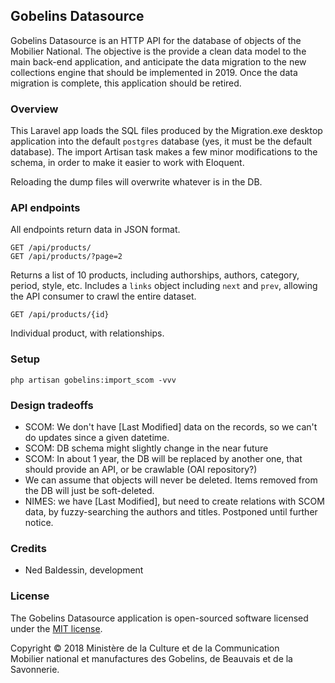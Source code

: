 ## Gobelins Datasource

Gobelins Datasource is an HTTP API for the database of objects of the Mobilier National.
The objective is the provide a clean data model to the main back-end application, and
anticipate the data migration to the new collections engine that should be implemented
in 2019. Once the data migration is complete, this application should be retired.

### Overview

This Laravel app loads the SQL files produced by the Migration.exe desktop application
into the default `postgres` database (yes, it must be the default database). The import
Artisan task makes a few minor modifications to the schema, in order to make it easier
to work with Eloquent.

Reloading the dump files will overwrite whatever is in the DB.

### API endpoints

All endpoints return data in JSON format.

```
GET /api/products/
GET /api/products/?page=2
```
Returns a list of 10 products, including authorships, authors, category, period, style, etc.
Includes a `links` object including `next` and `prev`, allowing the API consumer to crawl the
entire dataset.

```
GET /api/products/{id}
```
Individual product, with relationships.


### Setup
```shell
php artisan gobelins:import_scom -vvv
```

### Design tradeoffs

- SCOM: We don't have [Last Modified] data on the records, so we can't
  do updates since a given datetime.
- SCOM: DB schema might slightly change in the near future
- SCOM: In about 1 year, the DB will be replaced by another one, that
  should provide an API, or be crawlable (OAI repository?)
- We can assume that objects will never be deleted. Items removed from
  the DB will just be soft-deleted.
- NIMES: we have [Last Modified], but need to create relations with SCOM
  data, by fuzzy-searching the authors and titles. Postponed until
  further notice.

### Credits

- Ned Baldessin, development

### License

The Gobelins Datasource application is open-sourced software licensed under the [MIT license](https://opensource.org/licenses/MIT).

Copyright © 2018 Ministère de la Culture et de la Communication<br>
Mobilier national et manufactures des Gobelins, de Beauvais et de la Savonnerie.
